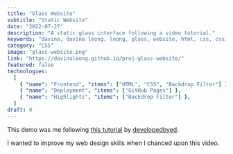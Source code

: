 ```yaml
---
title: "Glass Website"
subtitle: "Static Website"
date: "2022-07-27"
description: "A static glass interface following a video tutorial."
keywords: "davina, davina leong, leong, glass, website, html, css, css3, html5"
category: "CSS"
image: "glass-website.png"
link: "https://davinaleong.github.io/proj-glass-website/"
featured: false
technologies:
  [
    { "name": "Frontend", "items": ["HTML", "CSS", "Backdrop Filter"] },
    { "name": "Deployment", "items": ["GitHub Pages"] },
    { "name": "Highlights", "items": ["Backdrop Filter"] },
  ]
draft: 0
---
```


This demo was me following [this tutorial](https://www.youtube.com/watch?v=O7WbVj5apxU) by [developedbyed](https://www.youtube.com/@developedbyed).

I wanted to improve my web design skills when I chanced upon this video.
